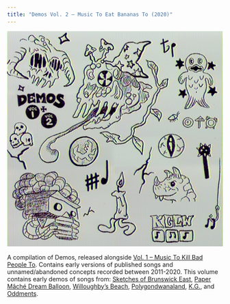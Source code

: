 ```yaml
---
title: "Demos Vol. 2 – Music To Eat Bananas To (2020)"
---
```


![album cover of Demos Volume 2](./cover.jpg)

A compilation of Demos, released alongside [Vol. 1 – Music To Kill Bad People To](../demos-vol-1-music-to-kill-bad-people-to). Contains early versions of published songs and unnamed/abandoned concepts recorded between 2011-2020. This volume contains early demos of songs from: [Sketches of Brunswick East](../sketches-of-brunswick-east), [Paper Mâché Dream Balloon](../paper-mache-dream-balloon), [Willoughby’s Beach](../willoughbys-beach), [Polygondwanaland](../polygondwanaland), [K.G.](../kg), and [Oddments](../oddments).
